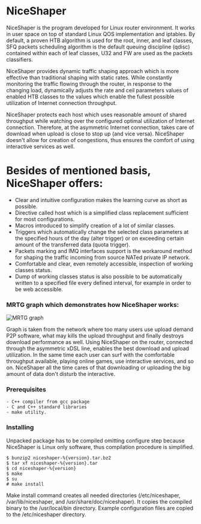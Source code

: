 # NiceShaper

NiceShaper is the program developed for Linux router environment. It works in user space on top of standard Linux QOS implementation and iptables. By default, a proven HTB algorithm is used for the root, inner, and leaf classes, SFQ packets scheduling algorithm is the default queuing discipline (qdisc) contained within each of leaf classes, U32 and FW are used as the packets classifiers.

NiceShaper provides dynamic traffic shaping approach which is more effective than traditional shaping with static rates. While constantly monitoring the traffic flowing through the router, in response to the changing load, dynamically adjusts the rate and ceil parameters values of enabled HTB classes to the values which enable the fullest possible utilization of Internet connection throughput.

NiceShaper protects each host which uses reasonable amount of shared throughput while watching over the configured optimal utilization of Internet connection. Therefore, at the asymmetric Internet connection, takes care of download when upload is close to stop up (and vice versa). NiceShaper doesn't allow for creation of congestions, thus ensures the comfort of using interactive services as well.

# Besides of mentioned basis, NiceShaper offers:
* Clear and intuitive configuration makes the learning curve as short as possible.
* Directive called host which is a simplified class replacement sufficient for most configurations.
* Macros introduced to simplify creation of a lot of similar classes.
* Triggers which automatically change the selected class parameters at the specified hours of the day (alter trigger) or on exceeding certain amount of the transferred data (quota trigger).
* Packets marking and IMQ interfaces support is the workaround method for shaping the traffic incoming from source NATed private IP network.
* Comfortable and clear, even remotely accessible, inspection of working classes status.
* Dump of working classes status is also possible to be automatically written to a specified file every defined interval, for example in order to be web accessible.

### MRTG graph which demonstrates how NiceShaper works:

![MRTG graph](https://github.com/mjd80/niceshaper/blob/master/docs/mrtg.png)

Graph is taken from the network where too many users use upload demand P2P software, what may kills the upload throughput and finally destroys download performance as well. Using NiceShaper on the router, connected through the asymmetric xDSL line, enables the best download and upload utilization. In the same time each user can surf with the comfortable throughput available, playing online games, use interactive services, and so on. NiceShaper all the time cares of that downloading or uploading the big amount of data don't disturb the interactive. 


### Prerequisites

```
- C++ compiler from gcc package
- C and C++ standard libraries
- make utility.
```
### Installing

Unpacked package has to be compiled omitting configure step because NiceShaper is Linux only software, thus compilation procedure is simplified. 

```
$ bunzip2 niceshaper-%{version}.tar.bz2
$ tar xf niceshaper-%{version}.tar
$ cd niceshaper-%{version}
$ make
$ su
# make install 
```

Make install command creates all needed directories (/etc/niceshaper, /var/lib/niceshaper, and /usr/share/doc/niceshaper). It copies the compiled binary to the /usr/local/bin directory. Example configuration files are copied to the /etc/niceshaper directory.
